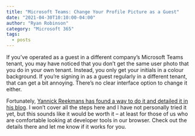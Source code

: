 ```yaml
---
title: "Microsoft Teams: Change Your Profile Picture as a Guest"
date: "2021-04-30T10:10:00-04:00"
author: "Ryan Robinson"
category: "Microsoft 365"
tags:
  - posts
---
```


If you’ve operated as a guest in a different company’s Microsoft Teams tenant, you may have noticed that you don’t get the same user photo that you do in your own tenant. Instead, you only get your initials in a colour background. If you’re signing in as a guest regularly in a different tenant, that can get a bit annoying. There’s no clear interface option to change it either.

Fortunately, [Yannick Reekmans has found a way to do it and detailed it in his blog](https://blog.yannickreekmans.be/change-own-profile-picture-as-guest-in-microsoft-teams/). I won’t cover all the steps here and I have not personally tried it yet, but this sounds like it would be worth it – at least for those of us who are comfortable looking at developer tools in our browser. Check out the details there and let me know if it works for you.
